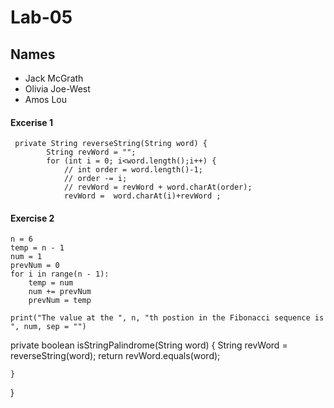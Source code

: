 # Lab-05

## Names
* Jack McGrath
* Olivia Joe-West
* Amos Lou

#### Excerise 1
```
 private String reverseString(String word) {
        String revWord = "";
        for (int i = 0; i<word.length();i++) {
            // int order = word.length()-1;
            // order -= i;
            // revWord = revWord + word.charAt(order);
            revWord =  word.charAt(i)+revWord ;
```  
#### Exercise 2
```
n = 6
temp = n - 1
num = 1
prevNum = 0
for i in range(n - 1):
    temp = num
    num += prevNum
    prevNum = temp

print("The value at the ", n, "th postion in the Fibonacci sequence is ", num, sep = "")
```
  private boolean isStringPalindrome(String word) {
        String revWord = reverseString(word);
        return revWord.equals(word);
        
    }
    
}
